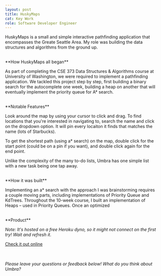 ```yaml
---
layout: post
title: HuskyMaps
cat: Key Work
role: Software Developer Engineer
---
```


HuskyMaps is a small and simple interactive pathfinding application that encompasses the Greate Seattle Area. My role was building the data structures and algorithms from the ground up.

<br>
**How HuskyMaps all began**

As part of completing the CSE 373 Data Structures & Algorithms course at University of Washington, we were required to implement a pathfinding application. We tackled this project step by step, first building a binary search for the autocomplete one week, building a heap on another that will eventually implement the priority queue for A* search.

<br>
**Notable Features**

Look around the map by using your cursor to click and drag. To find locations that you're interested in navigating to, search the name and click on the dropdown option. It will pin every locaiton it finds that matches the name (lots of Starbucks).

To get the shortest path (using a* search) on the map, double click for the start point (could be on a pin if you want), and double click again for the end point. 

Unlike the complexity of the many to-do lists, Umbra has one simple list with a new task being one tap away.


<br>
**How it was built**

Implementing an a* search with the approach I was brainstorming requires a couple moving parts, including implementations of Priority Queue and KdTrees. Throughout the 10-week course, I built an implementation of Heaps – used in Priority Queues. Once an optimized 


<br>
**Product**

<i>Note: It's hosted on a free Heroku dyno, so it might not connect on the first try! Wait and refresh it.</i>

<a href="http://huskymaps.keldenl.com/" target="_blank" class="product">Check it out online</a>

<br><br>
*Please leave your questions or feedback below! What do you think about Umbra?*